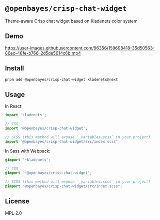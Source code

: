 # `@openbayes/crisp-chat-widget`

Theme-aware Crisp chat widget based on Kladenets color system

## Demo

https://user-images.githubusercontent.com/96356/159698418-35d50563-86ec-48fe-b766-2d5de5614c6b.mp4

## Install

```bash
pnpm add @openbayes/crisp-chat-widget kladenets@next
```

## Usage

In React:

```jsx
import 'kladenets';

// CSS
import '@openbayes/crisp-chat-widget';

// SCSS (this method will expose `_variables.scss` in your project)
import '@openbayes/crisp-chat-widget/src/index.scss';
```

In Sass with Webpack:

```scss
@import '~kladenets';

// CSS
@import "~@openbayes/crisp-chat-widget";

// SCSS (this method will expose `_variables.scss` in your project)
@import "@openbayes/crisp-chat-widget/src/index.scss";

```

## License

MPL-2.0
